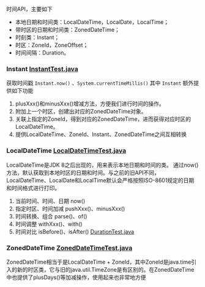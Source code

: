 时间API，主要如下

- 本地日期和时间类：LocalDateTime，LocalDate，LocalTime；
- 带时区的日期和时间类：ZonedDateTime；
- 时刻类：Instant；
- 时区：ZoneId，ZoneOffset；
- 时间间隔：Duration。

### Instant [InstantTest.java](..%2F..%2F..%2Fmock-java%2Fsrc%2Fcom%2Ftaotao%2Fmock%2Fjava%2Ftime%2FInstantTest.java)

获取时间戳 ```Instant.now()``` 、```System.currentTimeMillis()``` 其中 ```Instant``` 额外提供如下功能

1. plusXxx()和minusXxx()增减方法，方便我们进行时间的操作。
2. 附加上一个时区，创建出对应的ZonedDateTime对象。
3. 关联上指定的ZoneId，得到对应的ZonedDateTime，进而获得对应时区的LocalDateTime。
4. 提供LocalDateTime、ZoneId、Instant、ZonedDateTime之间互相转换

### LocalDateTime [LocalDateTimeTest.java](..%2F..%2F..%2Fmock-java%2Fsrc%2Fcom%2Ftaotao%2Fmock%2Fjava%2Ftime%2FLocalDateTimeTest.java)

LocalDateTime是JDK 8之后出现的，用来表示本地日期和时间的类。
通过now()方法，默认获取到本地时区的日期和时间。与之前的旧API不同，LocalDateTime、LocalDate和LocalTime默认会严格按照ISO-8601规定的日期和时间格式进行打印。

1. 当前时间、时间、日期 now()
2. 指定时区、时间加减 pushXxx()、minusXxx()
3. 时间转换、组合 parse()、of()
4. 时间调整 withXxx()、with()
5. 时间对比 isBefore()、isAfter() [DurationTest.java](..%2F..%2F..%2Fmock-java%2Fsrc%2Fcom%2Ftaotao%2Fmock%2Fjava%2Ftime%2FDurationTest.java)

### ZonedDateTime [ZonedDateTimeTest.java](..%2F..%2F..%2Fmock-java%2Fsrc%2Fcom%2Ftaotao%2Fmock%2Fjava%2Ftime%2FZonedDateTimeTest.java)

ZonedDateTime相当于是LocalDateTime + ZoneId，其中ZoneId是java.time引入的新的时区类，它与旧的java.util.TimeZone是有区别的。在ZonedDateTime中也提供了plusDays()等加减操作，使用起来也非常地方便